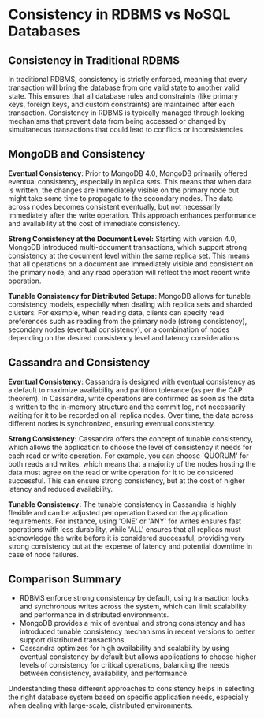 # Consistency in RDBMS vs NoSQL Databases

## Consistency in Traditional RDBMS
In traditional RDBMS, consistency is strictly enforced, meaning that every transaction will bring the database from one valid state to another valid state. This ensures that all database rules and constraints (like primary keys, foreign keys, and custom constraints) are maintained after each transaction. Consistency in RDBMS is typically managed through locking mechanisms that prevent data from being accessed or changed by simultaneous transactions that could lead to conflicts or inconsistencies.

## MongoDB and Consistency

**Eventual Consistency**: Prior to MongoDB 4.0, MongoDB primarily offered eventual consistency, especially in replica sets. This means that when data is written, the changes are immediately visible on the primary node but might take some time to propagate to the secondary nodes. The data across nodes becomes consistent eventually, but not necessarily immediately after the write operation. This approach enhances performance and availability at the cost of immediate consistency.

**Strong Consistency at the Document Level:** Starting with version 4.0, MongoDB introduced multi-document transactions, which support strong consistency at the document level within the same replica set. This means that all operations on a document are immediately visible and consistent on the primary node, and any read operation will reflect the most recent write operation.

**Tunable Consistency for Distributed Setups**: MongoDB allows for tunable consistency models, especially when dealing with replica sets and sharded clusters. For example, when reading data, clients can specify read preferences such as reading from the primary node (strong consistency), secondary nodes (eventual consistency), or a combination of nodes depending on the desired consistency level and latency considerations.

## Cassandra and Consistency

**Eventual Consistency**: Cassandra is designed with eventual consistency as a default to maximize availability and partition tolerance (as per the CAP theorem). In Cassandra, write operations are confirmed as soon as the data is written to the in-memory structure and the commit log, not necessarily waiting for it to be recorded on all replica nodes. Over time, the data across different nodes is synchronized, ensuring eventual consistency.

**Strong Consistency:** Cassandra offers the concept of tunable consistency, which allows the application to choose the level of consistency it needs for each read or write operation. For example, you can choose 'QUORUM' for both reads and writes, which means that a majority of the nodes hosting the data must agree on the read or write operation for it to be considered successful. This can ensure strong consistency, but at the cost of higher latency and reduced availability.

**Tunable Consistency:** The tunable consistency in Cassandra is highly flexible and can be adjusted per operation based on the application requirements. For instance, using 'ONE' or 'ANY' for writes ensures fast operations with less durability, while 'ALL' ensures that all replicas must acknowledge the write before it is considered successful, providing very strong consistency but at the expense of latency and potential downtime in case of node failures.

## Comparison Summary

- RDBMS enforce strong consistency by default, using transaction locks and synchronous writes across the system, which can limit scalability and performance in distributed environments.
- MongoDB provides a mix of eventual and strong consistency and has introduced tunable consistency mechanisms in recent versions to better support distributed transactions.
- Cassandra optimizes for high availability and scalability by using eventual consistency by default but allows applications to choose higher levels of consistency for critical operations, balancing the needs between consistency, availability, and performance.

Understanding these different approaches to consistency helps in selecting the right database system based on specific application needs, especially when dealing with large-scale, distributed environments.